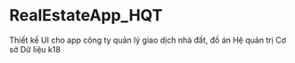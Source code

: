 # RealEstateApp_HQT
Thiết kế UI cho app công ty quản lý giao dịch nhà đất, đồ án Hệ quản trị Cơ sở Dữ liệu k18
